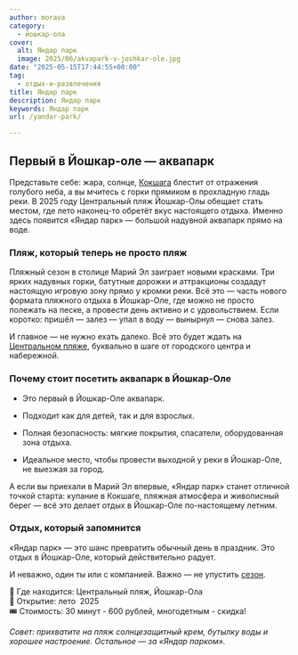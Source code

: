 ```yaml
---
author: morava
category:
  - йошкар-ола
cover:
  alt: Яндар парк
  image: 2025/06/akvapark-v-joshkar-ole.jpg
date: "2025-05-15T17:44:55+00:00"
tag:
  - отдых-и-развлечения
title: Яндар парк
description: Яндар парк
keywords: Яндар парк
url: /yandar-park/

---
```

## Первый в Йошкар-оле — аквапарк

Представьте себе: жара, солнце, [Кокшага](/malaya-kokshaga/) блестит от отражения голубого неба, а вы мчитесь с горки прямиком в прохладную гладь реки. В 2025 году Центральный пляж Йошкар-Олы обещает стать местом, где лето наконец-то обретёт вкус настоящего отдыха. Именно здесь появится «Яндар парк» — большой надувной аквапарк прямо на воде.

### Пляж, который теперь не просто пляж

Пляжный сезон в столице Марий Эл заиграет новыми красками. Три ярких надувных горки, батутные дорожки и аттракционы создадут настоящую игровую зону прямо у кромки реки. Всё это — часть нового формата пляжного отдыха в Йошкар-Оле, где можно не просто полежать на песке, а провести день активно и с удовольствием. Если коротко: пришёл — залез — упал в воду — вынырнул — снова залез.

И главное — не нужно ехать далеко. Всё это будет ждать на [Центральном пляже](/czentralnyj-plyazh-joshkar-oly/), буквально в шаге от городского центра и набережной.

### Почему стоит посетить аквапарк в Йошкар-Оле

- Это первый в Йошкар-Оле аквапарк.

- Подходит как для детей, так и для взрослых.

- Полная безопасность: мягкие покрытия, спасатели, оборудованная зона отдыха.

- Идеальное место, чтобы провести выходной у реки в Йошкар-Оле, не выезжая за город.

А если вы приехали в Марий Эл впервые, «Яндар парк» станет отличной точкой старта: купание в Кокшаге, пляжная атмосфера и живописный берег — всё это делает отдых в Йошкар-Оле по-настоящему летним.

### Отдых, который запомнится

«Яндар парк» — это шанс превратить обычный день в праздник. Это отдых в Йошкар-Оле, который действительно радует.

И неважно, один ты или с компанией. Важно — не упустить [сезон](/kogda-v-joshkar-ole-nastupit-vesna/).

📍 Где находится: Центральный пляж, Йошкар-Ола  
🚀 Открытие: лето  2025  
🎟 Стоимость: 30 минут - 600 рублей, многодетным - скидка!

_Совет: прихватите на пляж солнцезащитный крем, бутылку воды и хорошее настроение. Остальное — за «Яндар парком»._
